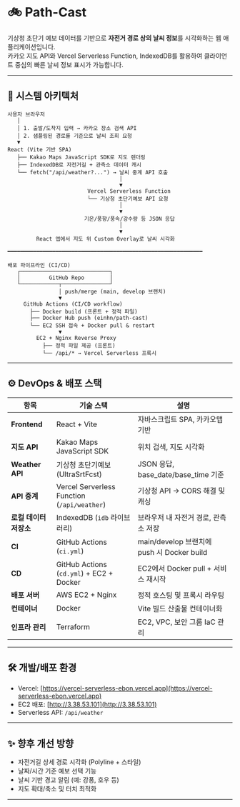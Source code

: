 # 🚲 Path-Cast

기상청 초단기 예보 데이터를 기반으로 **자전거 경로 상의 날씨 정보**를 시각화하는 웹 애플리케이션입니다.  
카카오 지도 API와 Vercel Serverless Function, IndexedDB를 활용하여 클라이언트 중심의 빠른 날씨 정보 표시가 가능합니다.

---

## 🧱 시스템 아키텍처

```
사용자 브라우저
   │
   │ 1. 출발/도착지 입력 → 카카오 장소 검색 API
   │ 2. 샘플링된 경로를 기준으로 날씨 조회 요청
   ▼
React (Vite 기반 SPA)
   ├── Kakao Maps JavaScript SDK로 지도 렌더링
   ├── IndexedDB로 자전거길 + 관측소 데이터 캐시
   └── fetch("/api/weather?...") → 날씨 중계 API 호출
                                   │
                                   ▼
                         Vercel Serverless Function
                         └── 기상청 초단기예보 API 요청
                                   │
                                   ▼
                        기온/풍향/풍속/강수량 등 JSON 응답
                                   │
                                   ▼
         React 앱에서 지도 위 Custom Overlay로 날씨 시각화

━━━━━━━━━━━━━━━━━━━━━━━━━━━━━━━━━━━━━━━━━━━━━━━━━━━━━━━━━━━━━

배포 파이프라인 (CI/CD)
   ┌────────────────────────────┐
   │         GitHub Repo        │
   └────────────┬───────────────┘
                │ push/merge (main, develop 브랜치)
                ▼
     GitHub Actions (CI/CD workflow)
       ├── Docker build (프론트 + 정적 파일)
       ├── Docker Hub push (einhn/path-cast)
       └── EC2 SSH 접속 + Docker pull & restart
                ▼
         EC2 + Nginx Reverse Proxy
           ├── 정적 파일 제공 (프론트)
           └── /api/* → Vercel Serverless 프록시
```

---

## ⚙️ DevOps & 배포 스택

| 항목              | 기술 스택                                       | 설명 |
|-------------------|------------------------------------------------|------|
| **Frontend**      | React + Vite                                   | 자바스크립트 SPA, 카카오맵 기반 |
| **지도 API**      | Kakao Maps JavaScript SDK                      | 위치 검색, 지도 시각화 |
| **Weather API**   | 기상청 초단기예보 (UltraSrtFcst)               | JSON 응답, base_date/base_time 기준 |
| **API 중계**      | Vercel Serverless Function (`/api/weather`)    | 기상청 API → CORS 해결 및 캐싱 |
| **로컬 데이터 저장소** | IndexedDB (`idb` 라이브러리)             | 브라우저 내 자전거 경로, 관측소 저장 |
| **CI**            | GitHub Actions (`ci.yml`)                      | main/develop 브랜치에 push 시 Docker build |
| **CD**            | GitHub Actions (`cd.yml`) + EC2 + Docker       | EC2에서 Docker pull + 서비스 재시작 |
| **배포 서버**     | AWS EC2 + Nginx                                | 정적 호스팅 및 프록시 라우팅 |
| **컨테이너**      | Docker                                         | Vite 빌드 산출물 컨테이너화 |
| **인프라 관리**   | Terraform                                      | EC2, VPC, 보안 그룹 IaC 관리 |

---

## 🛠️ 개발/배포 환경

- Vercel: [https://vercel-serverless-ebon.vercel.app](https://vercel-serverless-ebon.vercel.app)
- EC2 배포: [http://3.38.53.101](http://3.38.53.101)
- Serverless API: `/api/weather`

---

## ✨ 향후 개선 방향

- 자전거길 상세 경로 시각화 (Polyline + 스타일)
- 날짜/시간 기준 예보 선택 기능
- 날씨 기반 경고 알림 (예: 강풍, 호우 등)
- 지도 확대/축소 및 터치 최적화

---
